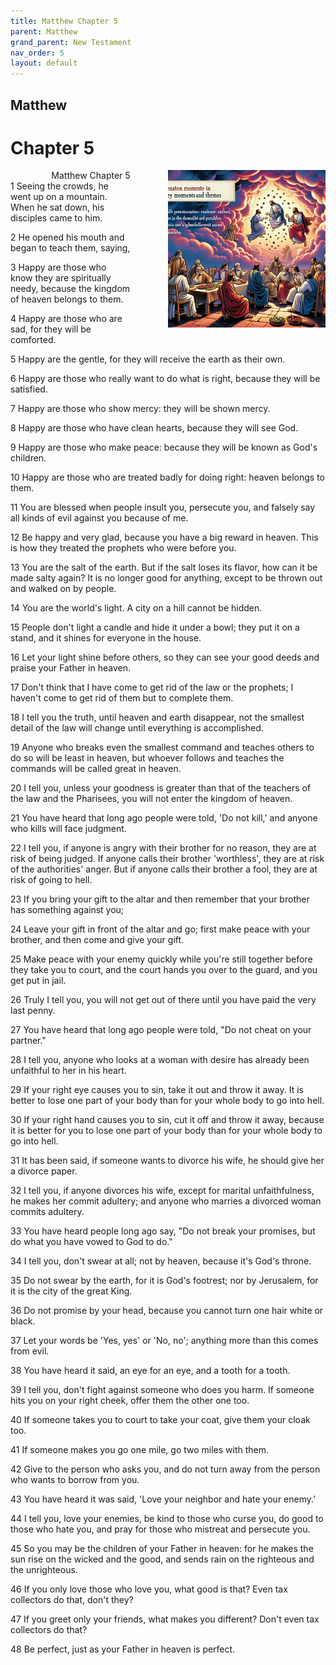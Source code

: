 ```yaml
---
title: Matthew Chapter 5
parent: Matthew
grand_parent: New Testament
nav_order: 5
layout: default
---
```


## Matthew

# Chapter 5

<div style="clear: both; text-align: right;">
    <img src="/assets/Image/Matthew/500/5.jpg" alt="Matthew Chapter 5" class="chapter-image" style="max-width: 50%; height: auto; float: right; margin: 0 0 10px 10px; padding-left: 10%;">
    <figcaption style="font-size: 14px;">Matthew Chapter 5</figcaption>
</div>
1 Seeing the crowds, he went up on a mountain. When he sat down, his disciples came to him.

2 He opened his mouth and began to teach them, saying,

3 Happy are those who know they are spiritually needy, because the kingdom of heaven belongs to them.

4 Happy are those who are sad, for they will be comforted.

5 Happy are the gentle, for they will receive the earth as their own.

6 Happy are those who really want to do what is right, because they will be satisfied.

7 Happy are those who show mercy: they will be shown mercy.

8 Happy are those who have clean hearts, because they will see God.

9 Happy are those who make peace: because they will be known as God's children.

10 Happy are those who are treated badly for doing right: heaven belongs to them.

11 You are blessed when people insult you, persecute you, and falsely say all kinds of evil against you because of me.

12 Be happy and very glad, because you have a big reward in heaven. This is how they treated the prophets who were before you.

13 You are the salt of the earth. But if the salt loses its flavor, how can it be made salty again? It is no longer good for anything, except to be thrown out and walked on by people.

14 You are the world's light. A city on a hill cannot be hidden.

15 People don't light a candle and hide it under a bowl; they put it on a stand, and it shines for everyone in the house.

16 Let your light shine before others, so they can see your good deeds and praise your Father in heaven.

17 Don't think that I have come to get rid of the law or the prophets; I haven't come to get rid of them but to complete them.

18 I tell you the truth, until heaven and earth disappear, not the smallest detail of the law will change until everything is accomplished.

19 Anyone who breaks even the smallest command and teaches others to do so will be least in heaven, but whoever follows and teaches the commands will be called great in heaven.

20 I tell you, unless your goodness is greater than that of the teachers of the law and the Pharisees, you will not enter the kingdom of heaven.

21 You have heard that long ago people were told, 'Do not kill,' and anyone who kills will face judgment.

22 I tell you, if anyone is angry with their brother for no reason, they are at risk of being judged. If anyone calls their brother 'worthless', they are at risk of the authorities' anger. But if anyone calls their brother a fool, they are at risk of going to hell.

23 If you bring your gift to the altar and then remember that your brother has something against you;

24 Leave your gift in front of the altar and go; first make peace with your brother, and then come and give your gift.

25 Make peace with your enemy quickly while you're still together before they take you to court, and the court hands you over to the guard, and you get put in jail.

26 Truly I tell you, you will not get out of there until you have paid the very last penny.

27 You have heard that long ago people were told, "Do not cheat on your partner."

28 I tell you, anyone who looks at a woman with desire has already been unfaithful to her in his heart.

29 If your right eye causes you to sin, take it out and throw it away. It is better to lose one part of your body than for your whole body to go into hell.

30 If your right hand causes you to sin, cut it off and throw it away, because it is better for you to lose one part of your body than for your whole body to go into hell.

31 It has been said, if someone wants to divorce his wife, he should give her a divorce paper.

32 I tell you, if anyone divorces his wife, except for marital unfaithfulness, he makes her commit adultery; and anyone who marries a divorced woman commits adultery.

33 You have heard people long ago say, "Do not break your promises, but do what you have vowed to God to do."

34 I tell you, don't swear at all; not by heaven, because it's God's throne.

35 Do not swear by the earth, for it is God's footrest; nor by Jerusalem, for it is the city of the great King.

36 Do not promise by your head, because you cannot turn one hair white or black.

37 Let your words be 'Yes, yes' or 'No, no'; anything more than this comes from evil.

38 You have heard it said, an eye for an eye, and a tooth for a tooth.

39 I tell you, don't fight against someone who does you harm. If someone hits you on your right cheek, offer them the other one too.

40 If someone takes you to court to take your coat, give them your cloak too.

41 If someone makes you go one mile, go two miles with them.

42 Give to the person who asks you, and do not turn away from the person who wants to borrow from you.

43 You have heard it was said, 'Love your neighbor and hate your enemy.'

44 I tell you, love your enemies, be kind to those who curse you, do good to those who hate you, and pray for those who mistreat and persecute you.

45 So you may be the children of your Father in heaven: for he makes the sun rise on the wicked and the good, and sends rain on the righteous and the unrighteous.

46 If you only love those who love you, what good is that? Even tax collectors do that, don't they?

47 If you greet only your friends, what makes you different? Don't even tax collectors do that?

48 Be perfect, just as your Father in heaven is perfect.


